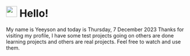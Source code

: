  <h1>
    <img src="https://emojis.slackmojis.com/emojis/images/1643510097/45343/hi.gif?1643510097" width="30"/> 
    Hello!
 </h1>
 <p>
    My name is Yeeyson and today is Thursday, 7 December 2023
    Thanks for visiting my profile, I have some test projects going on others are done learning projects and others are real projects.
    Feel free to watch and use them.
 </p>